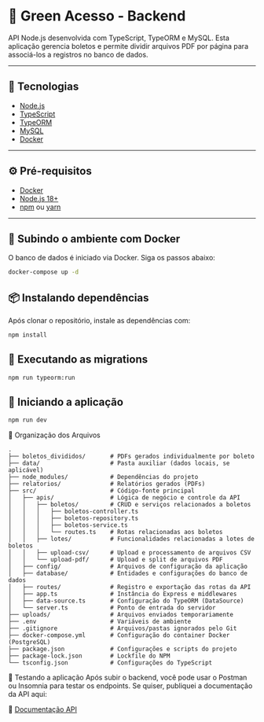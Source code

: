 # 🧾 Green Acesso - Backend

API Node.js desenvolvida com TypeScript, TypeORM e MySQL. Esta aplicação gerencia boletos e permite dividir arquivos PDF por página para associá-los a registros no banco de dados.

---

## 🚀 Tecnologias

- [Node.js](https://nodejs.org/)
- [TypeScript](https://www.typescriptlang.org/)
- [TypeORM](https://typeorm.io/)
- [MySQL](https://www.mysql.com/)
- [Docker](https://www.docker.com/)

---

## ⚙️ Pré-requisitos

- [Docker](https://www.docker.com/products/docker-desktop)
- [Node.js 18+](https://nodejs.org/)
- [npm](https://www.npmjs.com/) ou [yarn](https://yarnpkg.com/)

---

## 🐳 Subindo o ambiente com Docker

O banco de dados é iniciado via Docker. Siga os passos abaixo:

```bash
docker-compose up -d
````

## 📦 Instalando dependências
Após clonar o repositório, instale as dependências com:

````bash
npm install
````

## 🧱 Executando as migrations
````bash
npm run typeorm:run
````

## 🏁 Iniciando a aplicação
`````bash
npm run dev
`````


📂 Organização dos Arquivos
````
.
├── boletos_divididos/       # PDFs gerados individualmente por boleto
├── data/                    # Pasta auxiliar (dados locais, se aplicável)
├── node_modules/            # Dependências do projeto
├── relatorios/              # Relatórios gerados (PDFs)
├── src/                     # Código-fonte principal
│   ├── apis/                # Lógica de negócio e controle da API
│   │   ├── boletos/         # CRUD e serviços relacionados a boletos
│   │   │   ├── boletos-controller.ts
│   │   │   ├── boletos-repository.ts
│   │   │   ├── boletos-service.ts
│   │   │   └── routes.ts    # Rotas relacionadas aos boletos
│   │   ├── lotes/           # Funcionalidades relacionadas a lotes de boletos
│   │   ├── upload-csv/      # Upload e processamento de arquivos CSV
│   │   └── upload-pdf/      # Upload e split de arquivos PDF
│   ├── config/              # Arquivos de configuração da aplicação
│   ├── database/            # Entidades e configurações do banco de dados
│   ├── routes/              # Registro e exportação das rotas da API
│   ├── app.ts               # Instância do Express e middlewares
│   ├── data-source.ts       # Configuração do TypeORM (DataSource)
│   └── server.ts            # Ponto de entrada do servidor
├── uploads/                 # Arquivos enviados temporariamente
├── .env                     # Variáveis de ambiente
├── .gitignore               # Arquivos/pastas ignorados pelo Git
├── docker-compose.yml       # Configuração do container Docker (PostgreSQL)
├── package.json             # Configurações e scripts do projeto
├── package-lock.json        # Lockfile do NPM
└── tsconfig.json            # Configurações do TypeScript
````


🧪 Testando a aplicação
Após subir o backend, você pode usar o Postman ou Insomnia para testar os endpoints. Se quiser, publiquei a documentação da API aqui:

🔗 [Documentação API](https://www.postman.com/maikolamaro/green-acesso/collection/tt01u27/api-green-acesso?action=share&creator=30347357&active-environment=30347357-0708a98b-6613-453d-afba-b5bfb7dbf0da)


